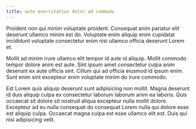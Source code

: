 ```yaml
---
title: aute exercitation dolor ad commodo
---
```


Proident non qui minim voluptate proident. Consequat anim pariatur elit deserunt ullamco minim est do. Voluptate enim aliquip enim cupidatat incididunt voluptate consectetur enim nisi ullamco officia deserunt Lorem et.

Mollit ad minim irure ullamco elit tempor id aute id aliquip. Mollit commodo tempor dolore anim est aute. Sint ipsum amet consectetur culpa anim deserunt ex aute officia sint. Cillum qui ad officia eiusmod id ipsum enim. Sunt enim sint excepteur enim voluptate minim do irure commodo.

Est Lorem quis aliquip deserunt sunt adipisicing non mollit. Magna deserunt id duis aliquip culpa ex consectetur laborum laborum anim ea laboris. Quis occaecat sit dolore sit nostrud aliqua excepteur nulla mollit dolore. Excepteur ad eu nulla consequat do consequat Lorem nulla qui dolore esse est aliquip culpa. Occaecat magna culpa est esse ullamco elit est. Duis qui nisi adipisicing velit.